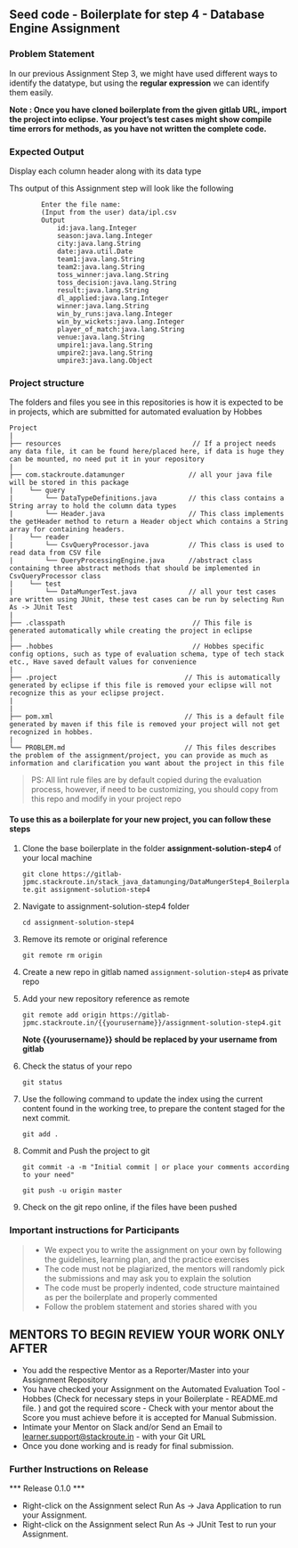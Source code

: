 ## Seed code - Boilerplate for step 4 - Database Engine Assignment

### Problem Statement

In our previous Assignment Step 3, we might have used different ways to identify the datatype, but using the **regular expression** we can identify them easily.

**Note : Once you have cloned boilerplate from the given gitlab URL, import the project into eclipse. 
Your project’s test cases might show compile time errors for methods, as you have not written the complete code.**

### Expected Output
Display each column header along with its data type

Ths output of this Assignment step will look like the following

            Enter the file name:
            (Input from the user) data/ipl.csv
            Output
                id:java.lang.Integer
                season:java.lang.Integer
                city:java.lang.String
                date:java.util.Date
                team1:java.lang.String
                team2:java.lang.String
                toss_winner:java.lang.String
                toss_decision:java.lang.String
                result:java.lang.String
                dl_applied:java.lang.Integer
                winner:java.lang.String
                win_by_runs:java.lang.Integer
                win_by_wickets:java.lang.Integer
                player_of_match:java.lang.String
                venue:java.lang.String
                umpire1:java.lang.String
                umpire2:java.lang.String
                umpire3:java.lang.Object

### Project structure

The folders and files you see in this repositories is how it is expected to be in projects, which are submitted for automated evaluation by Hobbes

    Project
    |
    ├── resources                                 // If a project needs any data file, it can be found here/placed here, if data is huge they can be mounted, no need put it in your repository
    |
    ├── com.stackroute.datamunger                // all your java file will be stored in this package
    |    └── query
    |        └── DataTypeDefinitions.java        // this class contains a String array to hold the column data types
    |        └── Header.java                     // This class implements the getHeader method to return a Header object which contains a String array for containing headers.
    |    └── reader
    |        └── CsvQueryProcessor.java          // This class is used to read data from CSV file
    |        └── QueryProcessingEngine.java      //abstract class containing three abstract methods that should be implemented in CsvQueryProcessor class
    |    └── test                               
    |        └── DataMungerTest.java             // all your test cases are written using JUnit, these test cases can be run by selecting Run As -> JUnit Test       
    |
    ├── .classpath                                // This file is generated automatically while creating the project in eclipse
    |
    ├── .hobbes                                   // Hobbes specific config options, such as type of evaluation schema, type of tech stack etc., Have saved default values for convenience
    |
    ├── .project                                // This is automatically generated by eclipse if this file is removed your eclipse will not recognize this as your eclipse project. 
    |
    |
    ├── pom.xml                                 // This is a default file generated by maven if this file is removed your project will not get recognized in hobbes.
    |
    └── PROBLEM.md                              // This files describes the problem of the assignment/project, you can provide as much as information and clarification you want about the project in this file

> PS: All lint rule files are by default copied during the evaluation process, however, if need to be customizing, you should copy from this repo and modify in your project repo

#### To use this as a boilerplate for your new project, you can follow these steps

1. Clone the base boilerplate in the folder **assignment-solution-step4** of your local machine
     
    `git clone https://gitlab-jpmc.stackroute.in/stack_java_datamunging/DataMungerStep4_Boilerplate.git assignment-solution-step4`

2. Navigate to assignment-solution-step4 folder

    `cd assignment-solution-step4`

3. Remove its remote or original reference

     `git remote rm origin`

4. Create a new repo in gitlab named `assignment-solution-step4` as private repo

5. Add your new repository reference as remote

     `git remote add origin https://gitlab-jpmc.stackroute.in/{{yourusername}}/assignment-solution-step4.git`

     **Note {{yourusername}} should be replaced by your username from gitlab**

5. Check the status of your repo 
     
     `git status`

6. Use the following command to update the index using the current content found in the working tree, to prepare the content staged for the next commit.

     `git add .`
 
7. Commit and Push the project to git

     `git commit -a -m "Initial commit | or place your comments according to your need"`

     `git push -u origin master`

8. Check on the git repo online, if the files have been pushed

### Important instructions for Participants
> - We expect you to write the assignment on your own by following the guidelines, learning plan, and the practice exercises
> - The code must not be plagiarized, the mentors will randomly pick the submissions and may ask you to explain the solution
> - The code must be properly indented, code structure maintained as per the boilerplate and properly commented
> - Follow the problem statement and stories shared with you

## MENTORS TO BEGIN REVIEW YOUR WORK ONLY AFTER 

- You add the respective Mentor as a Reporter/Master into your Assignment Repository
- You have checked your Assignment on the Automated Evaluation Tool - Hobbes (Check for necessary steps in your Boilerplate - README.md file. ) and got the required score - Check with your mentor about the Score you must achieve before it is accepted for Manual Submission. 
- Intimate your Mentor on Slack and/or Send an Email to learner.support@stackroute.in - with your Git URL 
- Once you done working and is ready for final submission.

### Further Instructions on Release

*** Release 0.1.0 ***

- Right-click on the Assignment select Run As -> Java Application to run your Assignment.
- Right-click on the Assignment select Run As -> JUnit Test to run your Assignment.